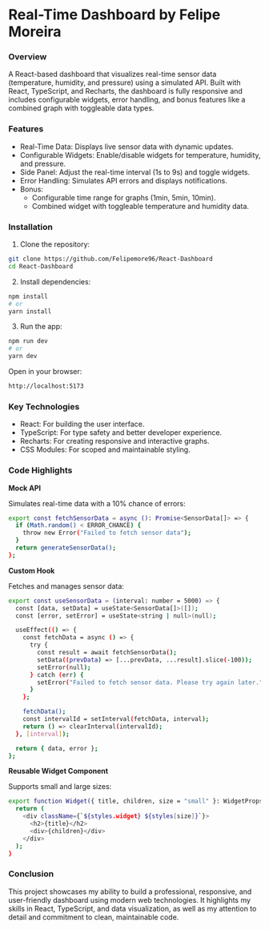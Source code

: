 # **Real-Time Dashboard** by Felipe Moreira

### Overview

A React-based dashboard that visualizes real-time sensor data (temperature, humidity, and pressure) using a simulated API. Built with React, TypeScript, and Recharts, the dashboard is fully responsive and includes configurable widgets, error handling, and bonus features like a combined graph with toggleable data types.

### Features

- Real-Time Data: Displays live sensor data with dynamic updates.
- Configurable Widgets: Enable/disable widgets for temperature, humidity, and pressure.
- Side Panel: Adjust the real-time interval (1s to 9s) and toggle widgets.
- Error Handling: Simulates API errors and displays notifications.
- Bonus:
  - Configurable time range for graphs (1min, 5min, 10min).
  - Combined widget with toggleable temperature and humidity data.

### Installation

1. Clone the repository:

  ```bash
  git clone https://github.com/Felipemore96/React-Dashboard
  cd React-Dashboard
  ```

2. Install dependencies:

  ```bash
  npm install
  # or
  yarn install
  ```

3. Run the app:
  ```bash
  npm run dev
  # or
  yarn dev
  ```

Open in your browser:

  ```bash
  http://localhost:5173
  ```

### Key Technologies

- React: For building the user interface.
- TypeScript: For type safety and better developer experience.
- Recharts: For creating responsive and interactive graphs.
- CSS Modules: For scoped and maintainable styling.

### Code Highlights

**Mock API**

Simulates real-time data with a 10% chance of errors:

  ```bash
  export const fetchSensorData = async (): Promise<SensorData[]> => {
    if (Math.random() < ERROR_CHANCE) {
      throw new Error("Failed to fetch sensor data");
    }
    return generateSensorData();
  };
  ```

**Custom Hook**

Fetches and manages sensor data:

  ```bash
  export const useSensorData = (interval: number = 5000) => {
    const [data, setData] = useState<SensorData[]>([]);
    const [error, setError] = useState<string | null>(null);
  
    useEffect(() => {
      const fetchData = async () => {
        try {
          const result = await fetchSensorData();
          setData((prevData) => [...prevData, ...result].slice(-100));
          setError(null);
        } catch (err) {
          setError("Failed to fetch sensor data. Please try again later.");
        }
      };
  
      fetchData();
      const intervalId = setInterval(fetchData, interval);
      return () => clearInterval(intervalId);
    }, [interval]);
  
    return { data, error };
  };
  ```

**Reusable Widget Component**

Supports small and large sizes:

  ```bash
  export function Widget({ title, children, size = "small" }: WidgetProps) {
    return (
      <div className={`${styles.widget} ${styles[size]}`}>
        <h2>{title}</h2>
        <div>{children}</div>
      </div>
    );
  }
  ```

### Conclusion

This project showcases my ability to build a professional, responsive, and user-friendly dashboard using modern web technologies. It highlights my skills in React, TypeScript, and data visualization, as well as my attention to detail and commitment to clean, maintainable code.
